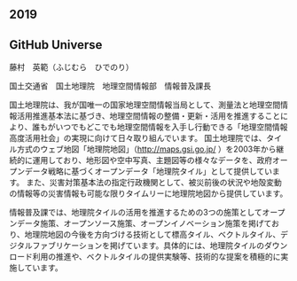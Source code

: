 ## 2019

## GitHub Universe
藤村　英範（ふじむら　ひでのり）

国土交通省　国土地理院　地理空間情報部　情報普及課長

国土地理院は、我が国唯一の国家地理空間情報当局として、測量法と地理空間情報活用推進基本法に基づき、地理空間情報の整備・更新・活用を推進することにより、誰もがいつでもどこでも地理空間情報を入手し行動できる「地理空間情報高度活用社会」の実現に向けて日々取り組んでいます。
国土地理院では、タイル方式のウェブ地図「地理院地図」（http://maps.gsi.go.jp/ ）を2003年から継続的に運用しており、地形図や空中写真、主題図等の様々なデータを、政府オープンデータ戦略に基づくオープンデータ「地理院タイル」として提供しています。
また、災害対策基本法の指定行政機関として、被災前後の状況や地殻変動の情報等の災害情報も可能な限りタイムリーに地理院地図から提供しています。

情報普及課では、地理院タイルの活用を推進するための3つの施策としてオープンデータ施策、オープンソース施策、オープンイノベーション施策を掲げており、地理院地図の今後を方向づける技術として標高タイル、ベクトルタイル、デジタルファブリケーションを掲げています。具体的には、地理院タイルのダウンロード利用の推進や、ベクトルタイルの提供実験等、技術的な提案を積極的に実施しています。
